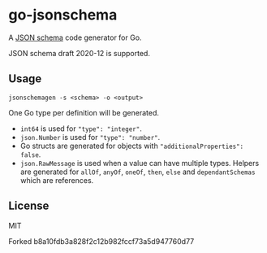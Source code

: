 # go-jsonschema

A [JSON schema] code generator for Go.

JSON schema draft 2020-12 is supported.

## Usage

    jsonschemagen -s <schema> -o <output>

One Go type per definition will be generated.

- `int64` is used for `"type": "integer"`.
- `json.Number` is used for `"type": "number"`.
- Go structs are generated for objects with `"additionalProperties": false`.
- `json.RawMessage` is used when a value can have multiple types. Helpers are
  generated for `allOf`, `anyOf`, `oneOf`, `then`, `else` and `dependantSchemas`
  which are references.

## License

MIT

[JSON schema]: https://json-schema.org/

Forked b8a10fdb3a828f2c12b982fccf73a5d947760d77

